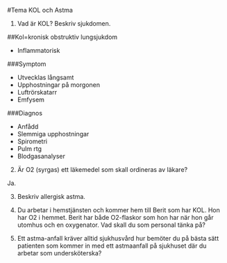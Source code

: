 #Tema KOL och Astma

1. Vad är KOL? Beskriv sjukdomen.

##Kol=kronisk obstruktiv lungsjukdom
* Inflammatorisk

###Symptom
* Utvecklas långsamt
* Upphostningar på morgonen
* Luftrörskatarr
* Emfysem

###Diagnos
* Anfådd
* Slemmiga upphostningar
* Spirometri
* Pulm rtg
* Blodgasanalyser

2. Är O2 (syrgas) ett läkemedel som skall ordineras av läkare?

Ja.

3. Beskriv allergisk astma.



4. Du arbetar i hemstjänsten och kommer hem till Berit som har KOL. Hon har O2 i hemmet. Berit har både O2-flaskor som hon har när hon går utomhus och en oxygenator. Vad skall du som personal tänka på?
5. Ett astma-anfall kräver alltid sjukhusvård hur bemöter du på bästa sätt patienten som kommer in med ett astmaanfall på sjukhuset där du arbetar som undersköterska?
